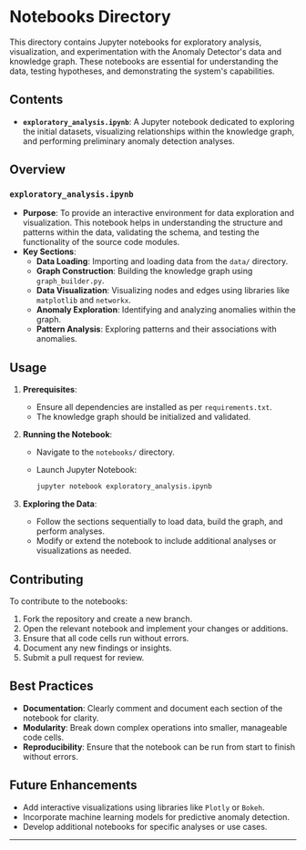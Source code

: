 
# Notebooks Directory

This directory contains Jupyter notebooks for exploratory analysis, visualization, and experimentation with the Anomaly Detector's data and knowledge graph. These notebooks are essential for understanding the data, testing hypotheses, and demonstrating the system's capabilities.

## Contents

- **`exploratory_analysis.ipynb`**: A Jupyter notebook dedicated to exploring the initial datasets, visualizing relationships within the knowledge graph, and performing preliminary anomaly detection analyses.

## Overview

### `exploratory_analysis.ipynb`

- **Purpose**: To provide an interactive environment for data exploration and visualization. This notebook helps in understanding the structure and patterns within the data, validating the schema, and testing the functionality of the source code modules.
- **Key Sections**:
  - **Data Loading**: Importing and loading data from the `data/` directory.
  - **Graph Construction**: Building the knowledge graph using `graph_builder.py`.
  - **Data Visualization**: Visualizing nodes and edges using libraries like `matplotlib` and `networkx`.
  - **Anomaly Exploration**: Identifying and analyzing anomalies within the graph.
  - **Pattern Analysis**: Exploring patterns and their associations with anomalies.

## Usage

1. **Prerequisites**:
    - Ensure all dependencies are installed as per `requirements.txt`.
    - The knowledge graph should be initialized and validated.

2. **Running the Notebook**:
    - Navigate to the `notebooks/` directory.
    - Launch Jupyter Notebook:

        ```bash
        jupyter notebook exploratory_analysis.ipynb
        ```

3. **Exploring the Data**:
    - Follow the sections sequentially to load data, build the graph, and perform analyses.
    - Modify or extend the notebook to include additional analyses or visualizations as needed.

## Contributing

To contribute to the notebooks:

1. Fork the repository and create a new branch.
2. Open the relevant notebook and implement your changes or additions.
3. Ensure that all code cells run without errors.
4. Document any new findings or insights.
5. Submit a pull request for review.

## Best Practices

- **Documentation**: Clearly comment and document each section of the notebook for clarity.
- **Modularity**: Break down complex operations into smaller, manageable code cells.
- **Reproducibility**: Ensure that the notebook can be run from start to finish without errors.

## Future Enhancements

- Add interactive visualizations using libraries like `Plotly` or `Bokeh`.
- Incorporate machine learning models for predictive anomaly detection.
- Develop additional notebooks for specific analyses or use cases.

---

